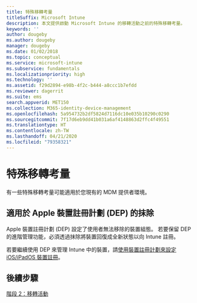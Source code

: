 ```yaml
---
title: 特殊移轉考量
titleSuffix: Microsoft Intune
description: 本文提供啟動 Microsoft Intune 的移轉活動之前的特殊移轉考量。
keywords: ''
author: dougeby
ms.author: dougeby
manager: dougeby
ms.date: 01/02/2018
ms.topic: conceptual
ms.service: microsoft-intune
ms.subservice: fundamentals
ms.localizationpriority: high
ms.technology: ''
ms.assetid: f29d2894-e98b-4f2c-b444-a8ccc1b7efdd
ms.reviewer: dagerrit
ms.suite: ems
search.appverid: MET150
ms.collection: M365-identity-device-management
ms.openlocfilehash: 5a954732b2df5824d7116dc10e035b10290c0290
ms.sourcegitcommit: 7f17d6eb9dd41b031a6af4148863d2ffc4f49551
ms.translationtype: HT
ms.contentlocale: zh-TW
ms.lasthandoff: 04/21/2020
ms.locfileid: "79358321"
---
```

# <a name="special-migration-considerations"></a>特殊移轉考量

有一些特殊移轉考量可能適用於您現有的 MDM 提供者環境。

## <a name="wipe-for-apples-device-enrollment-program-dep"></a>適用於 Apple 裝置註冊計劃 (DEP) 的抹除

Apple 裝置註冊計劃 (DEP) 設定了使用者無法移除的裝置組態。 若要保留 DEP 的進階管理功能，必須透過抹除將裝置回復成全新狀態以向 Intune 註冊。

若要繼續使用 DEP 來管理 Intune 中的裝置，請[使用裝置註冊計劃來設定 iOS/iPadOS 裝置註冊](../enrollment/device-enrollment-program-enroll-ios.md)。

## <a name="next-steps"></a>後續步驟

[階段 2：移轉活動](migration-guide-campaign.md)
